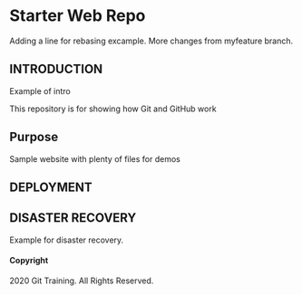 # Starter Web Repo

  Adding a line for rebasing excample.
  More changes from myfeature branch.

## INTRODUCTION

Example of intro

This repository is for showing how Git and GitHub work

## Purpose

Sample website with plenty of files for demos


## DEPLOYMENT

## DISASTER RECOVERY

Example for disaster recovery.

#### Copyright
2020 Git Training.  All Rights Reserved.
